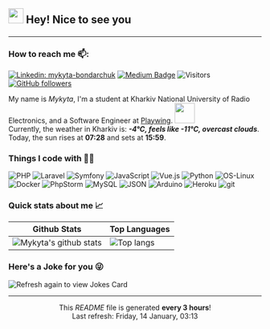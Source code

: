 ## <img src="https://emojis.slackmojis.com/emojis/images/1531849430/4246/blob-sunglasses.gif?1531849430" width="30"/> Hey! Nice to see you<hr>

### How to reach me 📫:
[![Linkedin: mykyta-bondarchuk](https://img.shields.io/badge/-mykyta--bondarchuk-blue?style=flat-square&logo=Linkedin&logoColor=white&link=https://www.linkedin.com/in/mykyta-bondarchuk/)](https://www.linkedin.com/in/mykyta-bondarchuk/)
[![Medium Badge](https://img.shields.io/badge/-@bmykyta-03a57a?style=flat-square&label&logo=medium&logoColor=black&link=https://medium.com/@bmykyta/)](https://medium.com/@bmykyta)
![Visitors](https://visitor-badge.glitch.me/badge?page_id=bmykyta)
[![GitHub followers](https://img.shields.io/github/followers/bmykyta?label=follow&style=social)](https://github.com/bmykyta)

My name is _Mykyta_, I'm a student at Kharkiv National University of Radio Electronics, and a Software Engineer at [Playwing](https://playwing.com).
<img src="https://media.giphy.com/media/WUlplcMpOCEmTGBtBW/giphy.gif" width="40" /><br/>
Currently, the weather in Kharkiv is: ___-4°C, feels like -11°C, overcast clouds___.<br>
Today, the sun rises at **07:28** and sets at **15:59**.

### Things I code with :man_technologist:
<p>
    <img alt="PHP" src="https://img.shields.io/badge/-PHP-777BB4?style=flat-square&logo=php&logoColor=white" />
    <img alt="Laravel" src="https://img.shields.io/badge/-Laravel-FF2D20?style=flat-square&logo=laravel&logoColor=white" />
    <img alt="Symfony" src="https://img.shields.io/badge/-Symfony-000000?style=flat-square&logo=symfony&logoColor=white" />
    <img alt="JavaScript" src="https://img.shields.io/badge/-JavaScript-F7DF1E?style=flat-square&logo=javascript&logoColor=black" />
    <img alt="Vue.js" src="https://img.shields.io/badge/-Vue.js-4FC08D?style=flat-square&logo=vue.js&logoColor=white" />
    <img alt="Python" src="https://img.shields.io/badge/-Python-3776AB?style=flat-square&logo=python&logoColor=white" />
    <img alt="OS-Linux" src="https://img.shields.io/badge/-Linux-E95420?style=flat-square&logo=linux&logoColor=white" />
    <img alt="Docker" src="https://img.shields.io/badge/-Docker-46a2f1?style=flat-square&logo=docker&logoColor=white" />
    <img alt="PhpStorm" src="https://img.shields.io/badge/-PhpStorm-9135e0?style=flat-square&logo=phpstorm&logoColor=white" />
    <img alt="MySQL" src="https://img.shields.io/badge/-MySQL-4479A1?style=flat-square&logo=mysql&logoColor=white" />
    <img alt="JSON" src="https://img.shields.io/badge/-JSON-000000?style=flat-square&logo=json&logoColor=white" />
    <img alt="Arduino" src="https://img.shields.io/badge/-Arduino-00979D?style=flat-square&logo=arduino&logoColor=white" />
    <img alt="Heroku" src="https://img.shields.io/badge/-Heroku-430098?style=flat-square&logo=heroku&logoColor=white" />
    <img alt="git" src="https://img.shields.io/badge/-Git-F05032?style=flat-square&logo=git&logoColor=white" />

<!-- (Learning)
    <img alt="RabbitMQ" src="https://img.shields.io/badge/-RabbitMQ-FF6600?style=flat-square&logo=rabbitmq&logoColor=white" />
    <img alt="C++" src="https://img.shields.io/badge/-C++-00599C?style=flat-square&logo=c&logoColor=white" />
    <img alt="Redis" src="https://img.shields.io/badge/-Redis-DC382D?style=flat-square&logo=redis&logoColor=white" />
    <img alt="Elasticsearch" src="https://img.shields.io/badge/-Elasticsearch-005571?style=flat-square&logo=elasticsearch&logoColor=white" />
    <img alt="AWS" src="https://img.shields.io/badge/-Amazon AWS-232F3E?style=flat-square&logo=amazon-aws&logoColor=white" />
-->

</p>


### Quick stats about me :chart_with_upwards_trend:
| Github Stats | Top Languages |
| --- | --- |
| ![Mykyta's github stats](https://github-readme-stats.vercel.app/api?username=bmykyta&show_icons=true&count_private=true&theme=tokyonight) | ![Top langs](https://github-readme-stats.vercel.app/api/top-langs/?username=bmykyta&title_color=70a5fd&text_color=9f9f9f&bg_color=151515&count_private=true&layout=compact&langs_count=10&hide=css,html,blade) |

### Here's a Joke for you :stuck_out_tongue_winking_eye:
<img src="https://readme-jokes.vercel.app/api" alt="Refresh again to view Jokes Card" />

------------
<p align="center">
    This <i>README</i> file is generated <b>every 3 hours</b>!<br/>
    Last refresh: Friday, 14 January, 03:13<br/>
</p>
